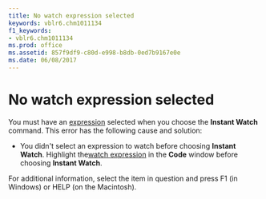 ```yaml
---
title: No watch expression selected
keywords: vblr6.chm1011134
f1_keywords:
- vblr6.chm1011134
ms.prod: office
ms.assetid: 857f9df9-c80d-e998-b8db-0ed7b9167e0e
ms.date: 06/08/2017
---
```



# No watch expression selected

You must have an [expression](vbe-glossary.md) selected when you choose the **Instant Watch** command. This error has the following cause and solution:



- You didn't select an expression to watch before choosing  **Instant Watch**. Highlight the[watch expression](vbe-glossary.md) in the **Code** window before choosing **Instant Watch**.
    

For additional information, select the item in question and press F1 (in Windows) or HELP (on the Macintosh).

